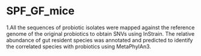 # SPF_GF_mice
1.All the sequences of probiotic isolates were mapped against the reference genome of the original probiotics to obtain SNVs using InStrain.
The relative abundance of gut resident species was annotated and predicted to identify the correlated species with probiotics using MetaPhylAn3.
